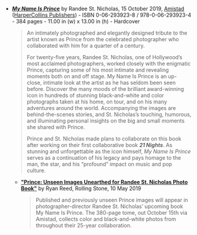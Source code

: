 

 - [***My Name Is Prince***](https://www.harpercollins.com/9780062939234/my-name-is-prince/) by Randee St. Nicholas, 15 October 2019, [Amistad](http://amistad.hc.com/) ([HarperCollins Publishers](https://www.harpercollins.com/)) - ISBN 0-06-293923-8 / 978-0-06-293923-4 - 384 pages - 11.00 in (w) x 13.00 in (h) - Hardcover
 
    > An intimately photographed and elegantly designed tribute to the artist known as Prince from the celebrated photographer who collaborated with him for a quarter of a century.
    >
    > For twenty-five years, Randee St. Nicholas, one of Hollywood’s most acclaimed photographers, worked closely with the enigmatic Prince, capturing some of his most intimate and revealing moments both on and off stage. My Name Is Prince is an up-close, intimate look at the artist as he has seldom been seen before. Discover the many moods of the brilliant award-winning icon in hundreds of stunning black-and-white and color photographs taken at his home, on tour, and on his many adventures around the world. Accompanying the images are behind-the-scenes stories, and St. Nicholas’s touching, humorous, and illuminating personal insights on the big and small moments she shared with Prince.
    >
    > Prince and St. Nicholas made plans to collaborate on this book after working on their first collaborative book ***21 Nights***. As stunning and unforgettable as the icon himself, *My Name Is Prince* serves as a continuation of his legacy and pays homage to the man, the star, and his “profound” impact on music and pop culture.
	
	- [**"Prince: Unseen Images Unearthed for Randee St. Nicholas Photo Book"**](https://www.rollingstone.com/music/music-news/prince-photo-book-randee-st-nicholas-833631/) by Ryan Reed, Rolling Stone, 10 May 2019
	
	   > Published and previously unseen Prince images will appear in photographer-director Randee St. Nicholas’ upcoming book My Name Is Prince. The 380-page tome, out October 15th via Amistad, collects color and black-and-white photos from throughout their 25-year collaboration.